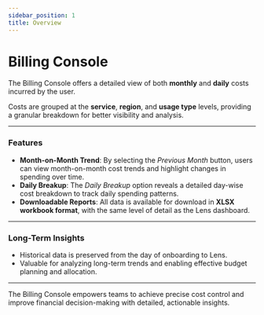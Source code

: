 ```yaml
---
sidebar_position: 1
title: Overview
---
```


# Billing Console

The Billing Console offers a detailed view of both **monthly** and **daily** costs incurred by the user.  

Costs are grouped at the **service**, **region**, and **usage type** levels, providing a granular breakdown for better visibility and analysis.

---

### Features

- **Month-on-Month Trend**: By selecting the *Previous Month* button, users can view month-on-month cost trends and highlight changes in spending over time.
- **Daily Breakup**: The *Daily Breakup* option reveals a detailed day-wise cost breakdown to track daily spending patterns.
- **Downloadable Reports**: All data is available for download in **XLSX workbook format**, with the same level of detail as the Lens dashboard.

---

### Long-Term Insights

- Historical data is preserved from the day of onboarding to Lens.
- Valuable for analyzing long-term trends and enabling effective budget planning and allocation.

---

The Billing Console empowers teams to achieve precise cost control and improve financial decision-making with detailed, actionable insights.
